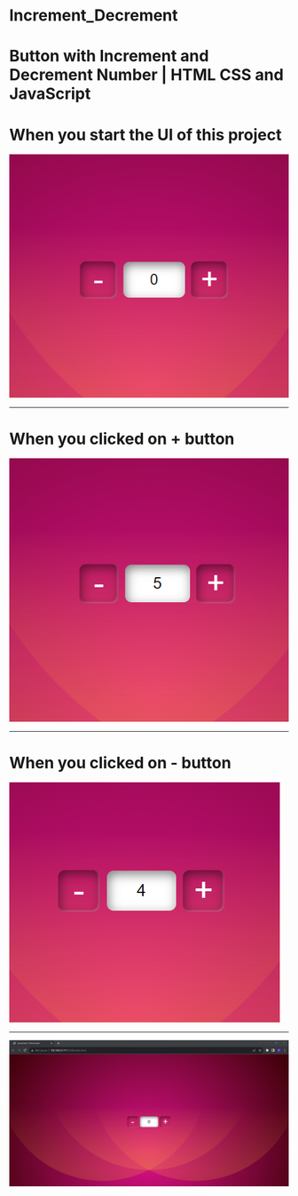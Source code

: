 <h1>Increment_Decrement</h1>
<h1>Button with Increment and Decrement Number | HTML CSS and JavaScript</h1>
<h1>When you start the UI of this project </h1>

![logo](https://github.com/prajinpatil42/Increment_Decrement/blob/main/Images/1.png)

---------------------------------------------------------------------
<h1>When you clicked on + button</h1>

![logo](https://github.com/prajinpatil42/Increment_Decrement/blob/main/Images/2.png)

---------------------------------------------------------------------
<h1>When you clicked on - button</h1>

![logo](https://github.com/prajinpatil42/Increment_Decrement/blob/main/Images/3.png)

---------------------------------------------------------------------

![logo](https://github.com/prajinpatil42/Increment_Decrement/blob/main/Images/4.png)



